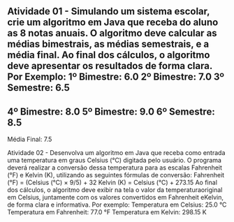 Atividade 01 - Simulando um sistema escolar, crie um algoritmo em Java que receba do aluno as 8 notas anuais. O algoritmo deve calcular as médias bimestrais, as médias semestrais, e a média final. Ao final dos cálculos, o algoritmo deve apresentar os resultados de forma clara.
Por Exemplo:
1º Bimestre: 6.0
2º Bimestre: 7.0
3º Semestre: 6.5
----------------------
4º Bimestre: 8.0
5º Bimestre: 9.0
6º Semestre: 8.5
-----------------------
Média Final: 7.5

Atividade 02 - Desenvolva um algoritmo em Java que receba como entrada uma temperatura em graus Celsius (°C) digitada pelo usuário. O programa deverá realizar a conversão dessa temperatura para as escalas Fahrenheit (°F) e Kelvin (K), utilizando as seguintes fórmulas de conversão:
Fahrenheit (°F) = (Celsius (°C) × 9/5) + 32
Kelvin (K) = Celsius (°C) + 273.15
Ao final dos cálculos, o algoritmo deve exibir na tela o valor da temperaturaoriginal em Celsius, juntamente com os valores convertidos em Fahrenheit eKelvin, de forma clara e informativa.
Por exemplo:
Temperatura em Celsius: 25.0 °C
Temperatura em Fahrenheit: 77.0 °F
Temperatura em Kelvin: 298.15 K
